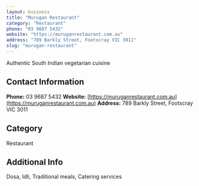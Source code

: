 ```yaml
---
layout: business
title: "Murugan Restaurant"
category: "Restaurant"
phone: "03 9687 5432"
website: "https://muruganrestaurant.com.au"
address: "789 Barkly Street, Footscray VIC 3011"
slug: "murugan-restaurant"
---
```


Authentic South Indian vegetarian cuisine

## Contact Information

**Phone:** 03 9687 5432
**Website:** [https://muruganrestaurant.com.au](https://muruganrestaurant.com.au)
**Address:** 789 Barkly Street, Footscray VIC 3011

## Category
Restaurant

## Additional Info
Dosa, Idli, Traditional meals, Catering services
